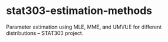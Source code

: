 # stat303-estimation-methods
Parameter estimation using MLE, MME, and UMVUE for different distributions – STAT303 project.
